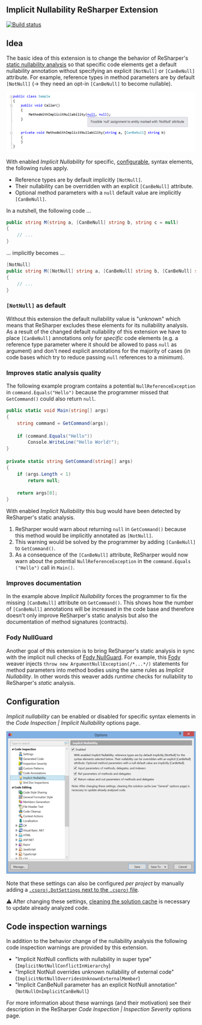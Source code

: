 ## Implicit Nullability ReSharper Extension

[![Build status](https://ci.appveyor.com/api/projects/status/7st3drnudnk7lplu/branch/master?svg=true)](https://ci.appveyor.com/project/ulrichb/implicitnullability/branch/master)

## Idea
The basic idea of this extension is to change the behavior of ReSharper's [static nullability analysis](https://www.jetbrains.com/resharper/help/Code_Analysis__Code_Annotations.html) so that specific code elements get a default nullability annotation without specifying an explicit `[NotNull]` or `[CanBeNull]` attribute. For example, reference types in method parameters are by default `[NotNull]` (→ they need an opt-in `[CanBeNull]` to become nullable).

![Code Sample](/Doc/Sample.png)

With enabled _Implicit Nullability_ for specific, [configurable](#configuration), syntax elements, the following rules apply.

 * Reference types are by default implicitly `[NotNull]`.
 * Their nullability can be overridden with an explicit `[CanBeNull]` attribute. 
 * Optional method parameters with a `null` default value are implicitly `[CanBeNull]`.

In a nutshell, the following code ...
```C#
public string M(string a, [CanBeNull] string b, string c = null)
{
    // ...
}
```
... implicitly becomes ...
```C#
[NotNull]
public string M([NotNull] string a, [CanBeNull] string b, [CanBeNull] string c = null)
{
    // ...
}
```

### `[NotNull]` as default

Without this extension the default nullability value is "unknown" which means that ReSharper excludes these elements for its nullability analysis. As a result of the changed default nullability of this extension we have to place `[CanBeNull]` annotations only for _specific_ code elements (e.g. a reference type parameter where it should be allowed to pass `null` as argument) and don't need explicit annotations for the majority of cases (in code bases which try to reduce passing `null` references to a minimum).

### Improves static analysis quality

The following example program contains a potential `NullReferenceException` in `command​.Equals​("Hello")` because the programmer missed that `GetCommand()` could also return `null`.

```C#
public static void Main(string[] args)
{
    string command = GetCommand(args);

    if (command.Equals("Hello"))
        Console.WriteLine("Hello World!");
}

private static string GetCommand(string[] args)
{
    if (args.Length < 1)
        return null;

    return args[0];
}
```

With enabled _Implicit Nullability_ this bug would have been detected by ReSharper's static analysis.

 1. ReSharper would warn about returning `null` in `GetCommand()` because this method would be implicitly annotated as `[NotNull]`.
 2. This warning would be solved by the programmer by adding `[CanBeNull]` to `GetCommand()`.
 3. As a consequence of the `[CanBeNull]` attribute, ReSharper would now warn about the potential `NullReferenceException` in the `command​.Equals​("Hello")` call in `Main()`.
<!-- duplicated in the options page -->

### Improves documentation

In the example above _Implicit Nullability_ forces the programmer to fix the missing `[CanBeNull]` attribute on `GetCommand()`. This shows how the number of `[CanBeNull]` annotations will be increased in the code base and therefore doesn't only improve ReSharper's static analysis but also the documentation of method signatures (contracts).

### Fody NullGuard

Another goal of this extension is to bring ReSharper's static analysis in sync with the implicit null checks of [Fody NullGuard](https://github.com/Fody/NullGuard#readme). For example, this [Fody](https://github.com/Fody/Fody#readme) weaver injects `throw new ArgumentNullException​(/*...*/)` statements for method parameters into method bodies using the same rules as _Implicit Nullability_. In other words this weaver adds _runtime_ checks for nullability to ReSharper's _static_ analysis.

## Configuration

_Implicit nullability_ can be enabled or disabled for specific syntax elements in the *Code Inspection | Implicit Nullability* options page.

![Options Page](/Doc/OptionsPage.png)

Note that these settings can also be configured _per project_ by manually adding a [`.csproj.DotSettings` next to the `.csproj` file](https://blog.jetbrains.com/dotnet/2012/01/18/per-project-settings-or-how-to-have-different-naming-styles-for-my-test-project/).

:warning: After changing these settings, [cleaning the solution cache](https://www.jetbrains.com/resharper/help/Configuring_Caches_Location.html#dynaProc1) is necessary to update already analyzed code.

## Code inspection warnings

In addition to the behavior change of the nullability analysis the following code inspection warnings are provided by this extension.

* "Implicit NotNull conflicts with nullability in super type" (`ImplicitNotNullConflictInHierarchy`)
* "Implicit NotNull overrides unknown nullability of external code" (`ImplicitNotNullOverridesUnknownExternalMember`)
* "Implicit CanBeNull parameter has an explicit NotNull annotation" (`NotNullOnImplicitCanBeNull`)

For more information about these warnings (and their motivation) see their description in the ReSharper *Code Inspection | Inspection Severity* options page.
